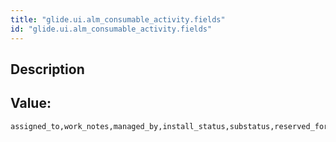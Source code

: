 ```yaml
---
title: "glide.ui.alm_consumable_activity.fields"
id: "glide.ui.alm_consumable_activity.fields"
---
```

## Description



## Value: 
```
assigned_to,work_notes,managed_by,install_status,substatus,reserved_for
```